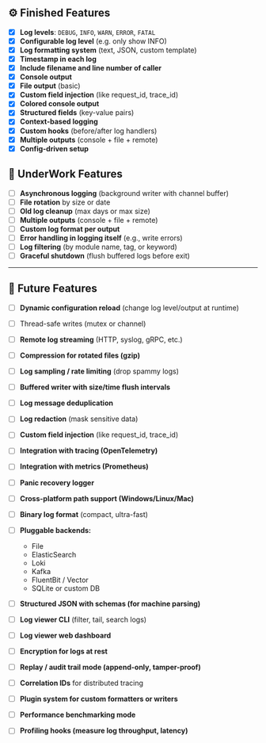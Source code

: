 ## ⚙️ **Finished Features**

* [X] **Log levels**: `DEBUG`, `INFO`, `WARN`, `ERROR`, `FATAL`
* [X] **Configurable log level** (e.g. only show INFO)
* [X] **Log formatting system** (text, JSON, custom template)
* [X] **Timestamp in each log**
* [X] **Include filename and line number of caller**
* [X] **Console output**
* [X] **File output** (basic)
* [X] **Custom field injection** (like request_id, trace_id)
* [X] **Colored console output**
* [X] **Structured fields** (key-value pairs)
* [X] **Context-based logging**
* [X] **Custom hooks** (before/after log handlers)
* [X] **Multiple outputs** (console + file + remote)
* [X] **Config-driven setup**

## 🧱 **UnderWork Features**

* [ ] **Asynchronous logging** (background writer with channel buffer)
* [ ] **File rotation** by size or date
* [ ] **Old log cleanup** (max days or max size)
* [ ] **Multiple outputs** (console + file + remote)
* [ ] **Custom log format per output**
* [ ] **Error handling in logging itself** (e.g., write errors)
* [ ] **Log filtering** (by module name, tag, or keyword)
* [ ] **Graceful shutdown** (flush buffered logs before exit)

---

## 🚀 **Future Features**

* [ ] **Dynamic configuration reload** (change log level/output at runtime)
* [ ] Thread-safe writes (mutex or channel)
* [ ] **Remote log streaming** (HTTP, syslog, gRPC, etc.)
* [ ] **Compression for rotated files (gzip)**
* [ ] **Log sampling / rate limiting** (drop spammy logs)
* [ ] **Buffered writer with size/time flush intervals**
* [ ] **Log message deduplication**
* [ ] **Log redaction** (mask sensitive data)
* [ ] **Custom field injection** (like request_id, trace_id)
* [ ] **Integration with tracing (OpenTelemetry)**
* [ ] **Integration with metrics (Prometheus)**
* [ ] **Panic recovery logger**
* [ ] **Cross-platform path support (Windows/Linux/Mac)**
* [ ] **Binary log format** (compact, ultra-fast)
* [ ] **Pluggable backends:**

  * File
  * ElasticSearch
  * Loki
  * Kafka
  * FluentBit / Vector
  * SQLite or custom DB
* [ ] **Structured JSON with schemas (for machine parsing)**
* [ ] **Log viewer CLI** (filter, tail, search logs)
* [ ] **Log viewer web dashboard**
* [ ] **Encryption for logs at rest**
* [ ] **Replay / audit trail mode (append-only, tamper-proof)**
* [ ] **Correlation IDs** for distributed tracing
* [ ] **Plugin system for custom formatters or writers**
* [ ] **Performance benchmarking mode**
* [ ] **Profiling hooks (measure log throughput, latency)**

